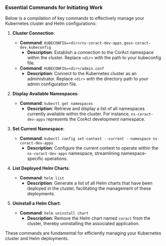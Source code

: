 ### Essential Commands for Initiating Work

Below is a compilation of key commands to effectively manage your Kubernetes cluster and Helm configurations:

1. **Cluster Connection**:
   - **Command**: `KUBECONFIG=<dir>/ns-coract-dev-apps.geos-coract-dev.kubeconfig`
     - **Description**: Establish a connection to the CorAct namespace within the cluster. Replace `<dir>` with the path to your kubeconfig file.
   - **Command**: `KUBECONFIG=<dir>/admin.conf`
     - **Description**: Connect to the Kubernetes cluster as an administrator. Replace `<dir>` with the directory path to your admin configuration file.

2. **Display Available Namespaces**:
   - **Command**: `kubectl get namespaces`
     - **Description**: Retrieve and display a list of all namespaces currently available within the cluster. For instance, `ns-coract-dev-apps` represents the CorAct development namespace.

3. **Set Current Namespace**:
   - **Command**: `kubectl config set-context --current --namespace ns-coract-dev-apps`
     - **Description**: Configure the current context to operate within the `ns-coract-dev-apps` namespace, streamlining namespace-specific operations.

4. **List Deployed Helm Charts**:
   - **Command**: `helm list`
     - **Description**: Generate a list of all Helm charts that have been deployed in the cluster, facilitating the management of these deployments.

5. **Uninstall a Helm Chart**:
   - **Command**: `helm uninstall chart`
     - **Description**: Remove the Helm chart named `coract` from the cluster, thereby uninstalling the associated application.

These commands are fundamental for efficiently managing your Kubernetes cluster and Helm deployments.
